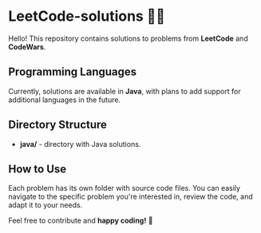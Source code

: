 # LeetCode-solutions 👨‍💻

Hello!
This repository contains solutions to problems from **LeetCode** and **CodeWars**.

## Programming Languages

Currently, solutions are available in **Java**, with plans to add support for additional languages in the future.

## Directory Structure

- **java/** - directory with Java solutions.

## How to Use

Each problem has its own folder with source code files. You can easily navigate to the specific problem you're interested in, review the code, and adapt it to your needs.

Feel free to contribute and **happy coding!** 👋
